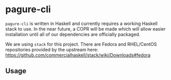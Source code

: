 # pagure-cli

`pagure-cli` is written in Haskell and currently requires a working Haskell
stack to use. In the near future, a COPR will be made which will allow easier
installation until all of our dependencies are officially packaged.

We are using `stack` for this project. There are Fedora and RHEL/CentOS
repositories provided by the upstream here:
https://github.com/commercialhaskell/stack/wiki/Downloads#fedora

## Usage


